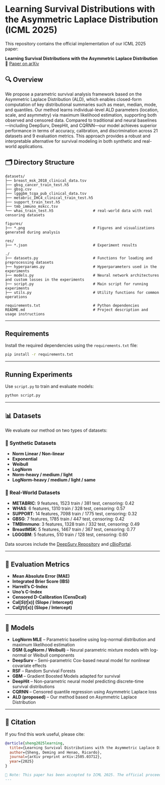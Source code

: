 # Learning Survival Distributions with the Asymmetric Laplace Distribution (ICML 2025)

This repository contains the official implementation of our ICML 2025 paper:

**Learning Survival Distributions with the Asymmetric Laplace Distribution**  
📄 [Paper on arXiv](https://arxiv.org/abs/2505.03712)

## 🔍 Overview
We propose a parametric survival analysis framework based on the Asymmetric Laplace Distribution (ALD), which enables closed-form computation of key distributional summaries such as mean, median, mode, and quantiles. Our method learns individual-level ALD parameters (location, scale, and asymmetry) via maximum likelihood estimation, supporting both observed and censored data. Compared to traditional and neural baselines—including DeepSurv, DeepHit, and CQRNN—our model achieves superior performance in terms of accuracy, calibration, and discrimination across 21 datasets and 9 evaluation metrics. This approach provides a robust and interpretable alternative for survival modeling in both synthetic and real-world applications.

## 🗂️ Directory Structure

```
datasets/
├── breast_msk_2018_clinical_data.tsv   
├── gbsg_cancer_train_test.h5            
├── gbsg.csv                             
├── lgggbm_tcga_pub_clinical_data.tsv    
├── metabric_IHC4_clinical_train_test.h5  
├── support_train_test.h5                
├── tmb_immuno_mskcc.tsv                 
└── whas_train_test.h5                  # real-world data with real censoring datasets

figures/
├── *.png                               # Figures and visualizations generated during analysis

res/
├── *.json                              # Experiment results

./
├── datasets.py                         # Functions for loading and preprocessing datasets
├── hyperparams.py                      # Hyperparameters used in the experiments 
├── models.py                           # Neural network architectures and custom losses in the experiments 
├── script.py                           # Main script for running experiments
├── utils.py                            # Utility functions for common operations

requirements.txt                        # Python dependencies
README.md                               # Project description and usage instructions
```

---

## **Requirements**
Install the required dependencies using the `requirements.txt` file:
```bash
pip install -r requirements.txt
```

---

## **Running Experiments**
Use `script.py` to train and evaluate models:
```bash
python script.py
```

---

## 📊 Datasets

We evaluate our method on two types of datasets:

### 🔬 Synthetic Datasets
- **Norm Linear / Non-linear**
- **Exponential**
- **Weibull**
- **LogNorm**
- **Norm-heavy / medium / light**
- **LogNorm-heavy / medium / light / same**

### 🧪 Real-World Datasets
- **METABRIC**: 9 features, 1523 train / 381 test, censoring: 0.42  
- **WHAS**: 6 features, 1310 train / 328 test, censoring: 0.57  
- **SUPPORT**: 14 features, 7098 train / 1775 test, censoring: 0.32  
- **GBSG**: 7 features, 1785 train / 447 test, censoring: 0.42  
- **TMBImmuno**: 3 features, 1328 train / 332 test, censoring: 0.49  
- **BreastMSK**: 5 features, 1467 train / 367 test, censoring: 0.77  
- **LGGGBM**: 5 features, 510 train / 128 test, censoring: 0.60  

Data sources include the [DeepSurv Repository](https://github.com/jaredleekatzman/DeepSurv) and [cBioPortal](https://www.cbioportal.org/).

---

## 📏 Evaluation Metrics

- **Mean Absolute Error (MAE)**
- **Integrated Brier Score (IBS)** 
- **Harrell’s C-Index** 
- **Uno’s C-Index** 
- **Censored D-Calibration (CensDcal)** 
- **Cal[$S(t|\mathbf{x})$] (Slope / Intercept)**  
- **Cal[$f(t|\mathbf{x})$] (Slope / Intercept)**

---

## 🧠 Models

- **LogNorm MLE** – Parametric baseline using log-normal distribution and maximum likelihood estimation  
- **DSM (LogNorm / Weibull)** – Neural parametric mixture models with log-normal or Weibull components  
- **DeepSurv** – Semi-parametric Cox-based neural model for nonlinear covariate effects  
- **RSF** – Random Survival Forests  
- **GBM** – Gradient Boosted Models adapted for survival  
- **DeepHit** – Non-parametric neural model predicting discrete-time survival distributions  
- **CQRNN** – Censored quantile regression using Asymmetric Laplace loss  
- **ALD (proposed)** – Our method based on Asymmetric Laplace Distribution

---

## 📎 Citation

If you find this work useful, please cite:

```bibtex
@article{sheng2025learning,
  title={Learning Survival Distributions with the Asymmetric Laplace Distribution},
  author={Sheng, Deming and Henao, Ricardo},
  journal={arXiv preprint arXiv:2505.03712},
  year={2025}
}

📌 Note: This paper has been accepted to ICML 2025. The official proceedings citation will be updated once available.
---



